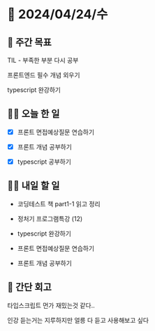 # 📅 2024/04/24/수

## 🚀 주간 목표

TIL - 부족한 부분 다시 공부

프론트엔드 필수 개념 외우기

typescript 완강하기

## 💪🏻 오늘 한 일

- [x] 프론트 면접예상질문 연습하기

- [x] 프론트 개념 공부하기

- [x] typescript 공부하기


## 🫵🏻 내일 할 일

- 코딩테스트 책 part1-1 읽고 정리

- 정처기 프로그램특강 (12)

- typescript 완강하기

- 프론트 면접예상질문 연습하기

- 프론트 개념 공부하기

## 👀 간단 회고

타입스크립트 먼가 재밌는것 같다.. 

인강 듣는거는 지루하지만 얼릉 다 듣고 사용해보고 싶다
